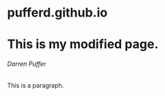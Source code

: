 # pufferd.github.io
<h1>This is my modified page.</h1>
<h6>Darren Puffer</h6>
<p>This is a paragraph.</p>
